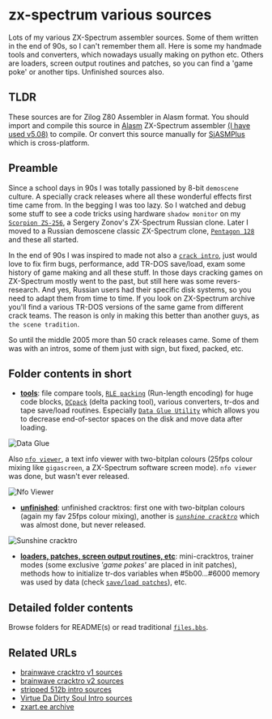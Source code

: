# zx-spectrum various sources


Lots of my various ZX-Spectrum assembler sources. Some of them written in the end of 90s, so I can't remember them all.
Here is some my handmade tools and converters, which nowadays usually making on python etc. Others are loaders, screen
output routines and patches, so you can find a 'game poke' or another tips. Unfinished sources also.

## TLDR

These sources are for Zilog Z80 Assembler in Alasm format. You should import and compile this source in
[Alasm](https://zxart.ee/rus/soft/tool/music/pro-tracker-alasm/qid:365628/) ZX-Spectrum assembler
[(I have used v5.08)](https://speccy.info/ALASM) to compile. Or convert this source manually for 
[SjASMPlus](http://speccy.info/SjASMPlus) which is cross-platform.

## Preamble

Since a school days in 90s I was totally passioned by 8-bit `demoscene` culture. A specially crack releases where all
these wonderful effects first time came from. In the begging I was too lazy. So I watched and debug some stuff to see a
code tricks using hardware `shadow monitor` on my [`Scorpion ZS-256`](https://en.wikipedia.org/wiki/Scorpion_ZS-256), a
Sergery Zonov's ZX-Spectrum Russian clone. Later I moved to a Russian demoscene classic ZX-Spectrum clone, 
[`Pentagon 128`](https://en.wikipedia.org/wiki/Pentagon_(computer)) and these all started.

In the end of 90s I was inspired to made not also a [`crack intro`](https://www.youtube.com/watch?v=OU9Jh86ISqQ), just
would love to fix firm bugs, performance, add TR-DOS save/load, exam some history of game making and all these stuff. In
those days cracking games on ZX-Spectrum mostly went to the past, but still here was some revers-research. And yes,
Russian users had their specific disk systems, so you need to adapt them from time to time. If you look on ZX-Spectrum
archive you'll find a various TR-DOS versions of the same game from different crack teams. The reason is only in making
this better than another guys, as `the scene tradition`.

So until the middle 2005 more than 50 crack releases came. Some of them was with an intros, some of them just with sign,
but fixed, packed, etc.

## Folder contents in short

- [**tools**](tools): file compare tools, 
[`RLE packing`](https://github.com/alexanderbazhenoff/zx-spectrum-various/blob/main/tools/rle_pack.asm)
(Run-length encoding) for huge code blocks, [`DCpack`](tools/dcpack) (delta packing tool), various converters, tr-dos
and tape save/load routines. Especially
[`Data Glue Utility`](https://zxart.ee/rus/soft/tool/io-handling/diskovye-utility/data-glue-utility/qid:366462/) which 
allows you to decrease end-of-sector spaces on the disk and move data after loading. 

![Data Glue](https://zxart.ee/zxscreen/type:standard/id:392818/zoom:1/filename:image.png)

Also [`nfo viewer`](https://zxart.ee/rus/soft/demoscene/nfo-viewer/), a text info viewer with two-bitplan colours (25fps
colour mixing like `gigascreen`, a ZX-Spectrum software screen mode). `nfo viewer` was done, but wasn't ever released.

![Nfo Viewer](https://zxart.ee/image/type:prodImage/id:273669/filename:nfoview.png)

- [**unfinished**](unfinished): unfinished cracktros: first one with two-bitplan colours (again my fav 25fps colour
mixing), another is [*`sunshine cracktro`*](unfinished/sunshine_cracktro) which was almost done, but never released.

![Sunshine cracktro](https://zxart.ee/zxscreen/border:7/mode:mix/pal:srgb/type:gigascreen/zoom:1/id:195010/)

- [**loaders, patches, screen output routines, etc**](loaders_patches_etc): mini-cracktros, trainer modes (some
exclusive *'game pokes'* are placed in init patches), methods how to initialize tr-dos variables when #5b00...#6000
memory was used by data (check [`save/load patches`](loaders_patches_etc)), etc.

## Detailed folder contents

Browse folders for README(s) or read traditional [`files.bbs`](files.bbs).

## Related URLs

- [brainwave cracktro v1 sources](https://github.com/alexanderbazhenoff/brainwave-cracktro-v1)
- [brainwave cracktro v2 sources](https://github.com/alexanderbazhenoff/brainwave-cracktro-v2)
- [stripped 512b intro sources](https://github.com/alexanderbazhenoff/stripped-512-bytes-inro)
- [Virtue Da Dirty Soul Intro sources](https://github.com/alexanderbazhenoff/virtue-da-dirty-soul-intro)
- [zxart.ee archive](https://zxart.ee/rus/avtory/a/alx/)
